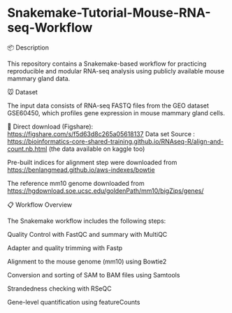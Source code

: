 # Snakemake-Tutorial-Mouse-RNA-seq-Workflow

📦 Description

This repository contains a Snakemake-based workflow for practicing reproducible and modular RNA-seq analysis using publicly available mouse mammary gland data.

🐭 Dataset

The input data consists of RNA-seq FASTQ files from the GEO dataset GSE60450, which profiles gene expression in mouse mammary gland cells.

🔗 Direct download (Figshare): https://figshare.com/s/f5d63d8c265a05618137
Data set Source : https://bioinformatics-core-shared-training.github.io/RNAseq-R/align-and-count.nb.html (the data available on kaggle too)

Pre-built indices for alignment step were downloaded from https://benlangmead.github.io/aws-indexes/bowtie

The reference mm10 genome downloaded from https://hgdownload.soe.ucsc.edu/goldenPath/mm10/bigZips/genes/

📋 Workflow Overview

The Snakemake workflow includes the following steps:

Quality Control with FastQC and summary with MultiQC

Adapter and quality trimming with Fastp

Alignment to the mouse genome (mm10) using Bowtie2

Conversion and sorting of SAM to BAM files using Samtools

Strandedness checking with RSeQC

Gene-level quantification using featureCounts


